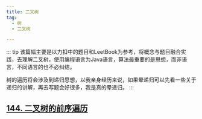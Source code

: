 ```yaml
---
title: 二叉树
tag:
  - 树
  - 二叉树

---
```

::: tip 
该篇幅主要是以力扣中的题目和LeetBook为参考，将概念与题目融合实践，去理解二叉树，使用编程语言为Java语言，算法最重要的是思想，而非语言，不同语言的也不必纠结。

树的遍历将会涉及到递归思想，以我亲身经历来说，如果晕递归可以先看一些关于递归的讲解，再去写题会好很多，我是真的晕递归。
:::

## [144. 二叉树的前序遍历](https://leetcode.cn/problems/binary-tree-preorder-traversal/)
